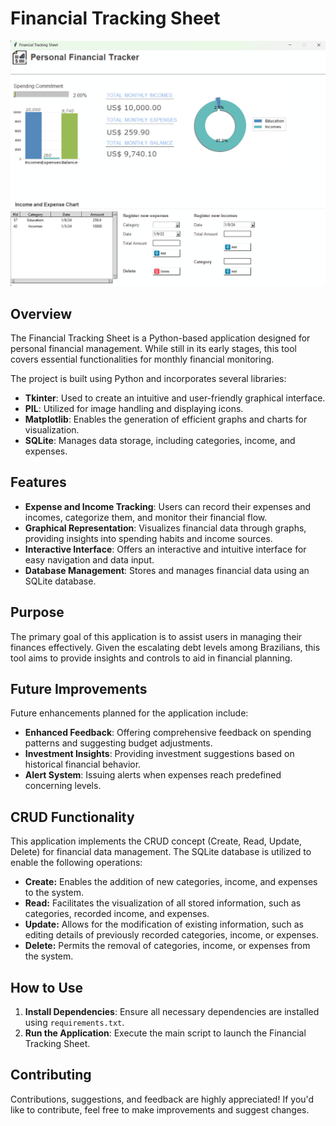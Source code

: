 # Financial Tracking Sheet

![Financial Tracker](images/screenshot.png)

## Overview

The Financial Tracking Sheet is a Python-based application designed for personal financial management. While still in its early stages, this tool covers essential functionalities for monthly financial monitoring.

The project is built using Python and incorporates several libraries:

- **Tkinter**: Used to create an intuitive and user-friendly graphical interface.
- **PIL**: Utilized for image handling and displaying icons.
- **Matplotlib**: Enables the generation of efficient graphs and charts for visualization.
- **SQLite**: Manages data storage, including categories, income, and expenses.

## Features

- **Expense and Income Tracking**: Users can record their expenses and incomes, categorize them, and monitor their financial flow.
- **Graphical Representation**: Visualizes financial data through graphs, providing insights into spending habits and income sources.
- **Interactive Interface**: Offers an interactive and intuitive interface for easy navigation and data input.
- **Database Management**: Stores and manages financial data using an SQLite database.

## Purpose

The primary goal of this application is to assist users in managing their finances effectively. Given the escalating debt levels among Brazilians, this tool aims to provide insights and controls to aid in financial planning.

## Future Improvements

Future enhancements planned for the application include:

- **Enhanced Feedback**: Offering comprehensive feedback on spending patterns and suggesting budget adjustments.
- **Investment Insights**: Providing investment suggestions based on historical financial behavior.
- **Alert System**: Issuing alerts when expenses reach predefined concerning levels.

## CRUD Functionality

This application implements the CRUD concept (Create, Read, Update, Delete) for financial data management. The SQLite database is utilized to enable the following operations:

- **Create:** Enables the addition of new categories, income, and expenses to the system.
- **Read:** Facilitates the visualization of all stored information, such as categories, recorded income, and expenses.
- **Update:** Allows for the modification of existing information, such as editing details of previously recorded categories, income, or expenses.
- **Delete:** Permits the removal of categories, income, or expenses from the system.

## How to Use

1. **Install Dependencies**: Ensure all necessary dependencies are installed using `requirements.txt`.
2. **Run the Application**: Execute the main script to launch the Financial Tracking Sheet.

## Contributing

Contributions, suggestions, and feedback are highly appreciated! If you'd like to contribute, feel free to make improvements and suggest changes.
